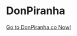 # DonPiranha
<a href="https://donpiranha.github.io/DonPiranha/index.html">Go to DonPiranha.co Now!</a>
